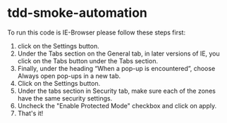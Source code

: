 # tdd-smoke-automation
To run this code is IE-Browser please follow these steps first:
1) click on the Settings button. 
2) Under the Tabs section on the General tab, in later versions of IE, you click on the Tabs button under the Tabs section.
3) Finally, under the heading “When a pop-up is encountered”, choose Always open pop-ups in a new tab.
4) Click on the Settings button.
5) Under the tabs section in Security tab, make sure each of the zones have the same security settings.
6) Uncheck the "Enable Protected Mode" checkbox and click on apply.
7) That's it!
